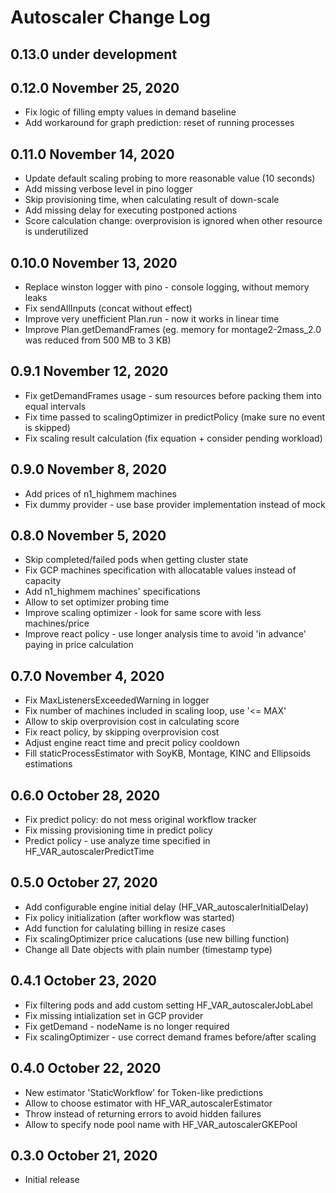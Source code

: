 Autoscaler Change Log
=====================

0.13.0 under development
------------------------


0.12.0 November 25, 2020
------------------------

- Fix logic of filling empty values in demand baseline
- Add workaround for graph prediction: reset of running processes

0.11.0 November 14, 2020
------------------------

- Update default scaling probing to more reasonable value (10 seconds)
- Add missing verbose level in pino logger
- Skip provisioning time, when calculating result of down-scale
- Add missing delay for executing postponed actions
- Score calculation change: overprovision is ignored when other resource is underutilized

0.10.0 November 13, 2020
------------------------

- Replace winston logger with pino - console logging, without memory leaks
- Fix sendAllInputs (concat without effect)
- Improve very unefficient Plan.run - now it works in linear time
- Improve Plan.getDemandFrames (eg. memory for montage2-2mass_2.0 was reduced from 500 MB to 3 KB)

0.9.1 November 12, 2020
------------------------

- Fix getDemandFrames usage - sum resources before packing them into equal intervals
- Fix time passed to scalingOptimizer in predictPolicy (make sure no event is skipped)
- Fix scaling result calculation (fix equation + consider pending workload)

0.9.0 November 8, 2020
------------------------

- Add prices of n1_highmem machines
- Fix dummy provider - use base provider implementation instead of mock

0.8.0 November 5, 2020
------------------------

- Skip completed/failed pods when getting cluster state
- Fix GCP machines specification with allocatable values instead of capacity
- Add n1_highmem machines' specifications
- Allow to set optimizer probing time
- Improve scaling optimizer - look for same score with less machines/price
- Improve react policy - use longer analysis time to avoid 'in advance' paying in price calculation

0.7.0 November 4, 2020
------------------------

- Fix MaxListenersExceededWarning in logger
- Fix number of machines included in scaling loop, use '<= MAX'
- Allow to skip overprovision cost in calculating score
- Fix react policy, by skipping overprovision cost
- Adjust engine react time and precit policy cooldown
- Fill staticProcessEstimator with SoyKB, Montage, KINC and Ellipsoids estimations

0.6.0 October 28, 2020
------------------------

- Fix predict policy: do not mess original workflow tracker
- Fix missing provisioning time in predict policy
- Predict policy - use analyze time specified in HF_VAR_autoscalerPredictTime

0.5.0 October 27, 2020
------------------------

- Add configurable engine initial delay (HF_VAR_autoscalerInitialDelay)
- Fix policy initialization (after workflow was started)
- Add function for calulating billing in resize cases
- Fix scalingOptimizer price calucations (use new billing function)
- Change all Date objects with plain number (timestamp type)

0.4.1 October 23, 2020
------------------------

- Fix filtering pods and add custom setting HF_VAR_autoscalerJobLabel
- Fix missing intialization set in GCP provider
- Fix getDemand - nodeName is no longer required
- Fix scalingOptimizer - use correct demand frames before/after scaling

0.4.0 October 22, 2020
------------------------

- New estimator 'StaticWorkflow' for Token-like predictions
- Allow to choose estimator with HF_VAR_autoscalerEstimator
- Throw instead of returning errors to avoid hidden failures
- Allow to specify node pool name with HF_VAR_autoscalerGKEPool

0.3.0 October 21, 2020
-----------------------------

- Initial release

